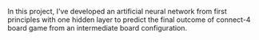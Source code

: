 In this project, I've developed an artificial neural network from first principles with one hidden layer to predict the final outcome of connect-4 board game from an intermediate board configuration.